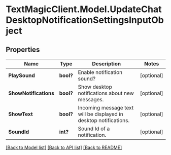 # TextMagicClient.Model.UpdateChatDesktopNotificationSettingsInputObject
## Properties

Name | Type | Description | Notes
------------ | ------------- | ------------- | -------------
**PlaySound** | **bool?** | Enable notification sound? | [optional] 
**ShowNotifications** | **bool?** | Show desktop notifications about new messages. | [optional] 
**ShowText** | **bool?** | Incoming message text will be displayed in desktop notifications. | [optional] 
**SoundId** | **int?** | Sound Id of a notification. | [optional] 

[[Back to Model list]](../README.md#documentation-for-models) [[Back to API list]](../README.md#documentation-for-api-endpoints) [[Back to README]](../README.md)

